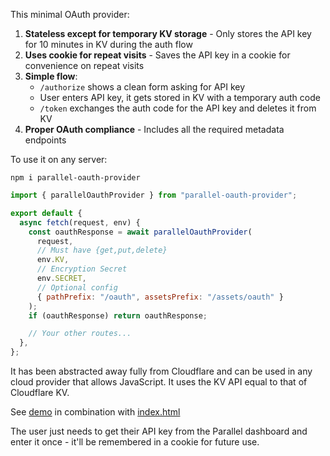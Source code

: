 This minimal OAuth provider:

1. **Stateless except for temporary KV storage** - Only stores the API key for 10 minutes in KV during the auth flow
2. **Uses cookie for repeat visits** - Saves the API key in a cookie for convenience on repeat visits
3. **Simple flow**:
   - `/authorize` shows a clean form asking for API key
   - User enters API key, it gets stored in KV with a temporary auth code
   - `/token` exchanges the auth code for the API key and deletes it from KV
4. **Proper OAuth compliance** - Includes all the required metadata endpoints

To use it on any server:

```
npm i parallel-oauth-provider
```

```js
import { parallelOauthProvider } from "parallel-oauth-provider";

export default {
  async fetch(request, env) {
    const oauthResponse = await parallelOauthProvider(
      request,
      // Must have {get,put,delete}
      env.KV,
      // Encryption Secret
      env.SECRET,
      // Optional config
      { pathPrefix: "/oauth", assetsPrefix: "/assets/oauth" }
    );
    if (oauthResponse) return oauthResponse;

    // Your other routes...
  },
};
```

It has been abstracted away fully from Cloudflare and can be used in any cloud provider that allows JavaScript. It uses the KV API equal to that of Cloudflare KV.

See [demo](demo.ts) in combination with [index.html](index.html)

The user just needs to get their API key from the Parallel dashboard and enter it once - it'll be remembered in a cookie for future use.
